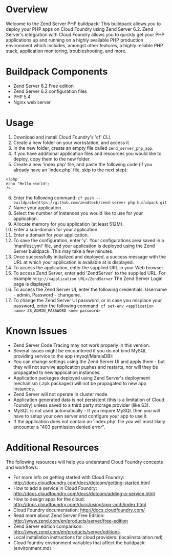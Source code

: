 # Overview

Welcome to the Zend Server PHP buildpack! This buildpack allows you to deploy your PHP apps on Cloud Foundry using Zend Server 6.2. 
Zend Server's integration with Cloud Foundry allows you to quickly get your PHP applications up and running on a highly available PHP production environment which includes, amongst other features, a highly reliable PHP stack, application monitoring, troubleshooting, and more.

# Buildpack Components

* Zend Server 6.2 Free edition
* Zend Server 6.2 configuration files
* PHP 5.4
* Nginx web server
 

# Usage
1. Download and install Cloud Foundry's 'cf' CLI.
2. Create a new folder on your workstation, and access it
3. In the new folder, create an empty file called `zend_server_php_app`. 
4. If you have additional application files and resources you would like to deploy, copy them to the new folder.
5. Create a new 'index.php' file, and paste the following code (if you already have an 'index.php' file, skip to the next step):
```
<?php
echo "Hello world!;
?>
```
6. Enter the following command:
`cf push --buildpack=https://github.com/zendtech/zend-server-php-buildpack.git` 
7. Name your application.
8. Select the number of instances you would like to use for your application.
9. Allocate memory for you application (at least 512M).
10. Enter a sub-domain for your application.
11. Enter a domain for your application.
12. To save the configuration, enter 'y'. Your configurations area saved in a 'manifest.yml' file, and your application is deployed using the Zend Server buildpack. This may take a few minutes.
13. Once successfully initialized and deployed, a success message with the URL at which your application is available at is displayed.
14. To access the application, enter the supplied URL in your Web browser.
15. To access Zend Server, enter add 'ZendServer' to the supplied URL. For example:`http://<application URL>/ZendServer` The Zend Server Login page is displayed.
16. To access the Zend Server UI, enter the following credentials: Username - admin, Password - changeme.
17. To change the Zend Server UI password, or in case you misplace your password, enter the following command:
`cf set-env <application name> ZS_ADMIN_PASSWORD <new password>`

# Known Issues
* Zend Server Code Tracing may not work properly in this version.
* Several issues might be encountered if you do not bind MySQL providing service to the app (mysql/MaraiaDB):
 * You can change settings using the Zend Server UI and apply them - but they will not survive application pushes and restarts, nor will they be propagated to new application instances.
 * Application packages deployed using Zend Server's deployment mechanism (.zpk packages) will not be propagated to new app instances.
 * Zend Server will not operate in cluster mode.
* Application generated data is not persistent (this is a limitation of Cloud Foundry) unless saved to a third party storage provider (like S3). 
* MySQL is not used automatically - If you require MySQL then you will have to setup your own server and configure your app to use it.
* If the application does not contain an 'index.php' file you will most likely encounter a "403 permission denied error".

# Additional Resources
The following resources will help you understand Cloud Foundry concepts and workflows:
* For more info on getting started with Cloud Foundry: http://docs.cloudfoundry.com/docs/dotcom/getting-started.html
* How to add a service in Cloud Foundry: http://docs.cloudfoundry.com/docs/dotcom/adding-a-service.html
* How to design apps for the cloud: http://docs.cloudfoundry.com/docs/using/app-arch/index.html
* Cloud Foundry documentation: http://docs.cloudfoundry.com/
* Read more about Zend Server Free Edition: http://www.zend.com/en/products/server/free-edition
* Zend Server edition comparison: http://www.zend.com/en/products/server/editions.
* Local installation instructions for cloud providers: (localinstallation.md)
* Cloud foundry environment variables that affect the buildpack: (environment.md)

